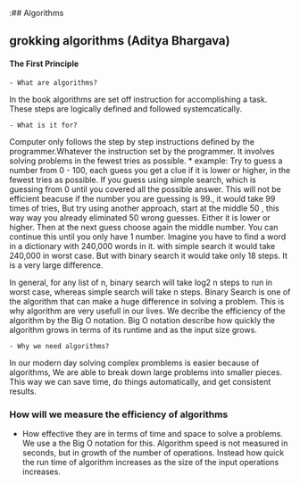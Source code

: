 :## Algorithms
## grokking algorithms (Aditya Bhargava)

#### The First Principle
	- What are algorithms?
In the book algorithms are set off instruction for accomplishing a task. These steps are logically defined and followed systemcatically.
	
	- What is it for?
Computer only follows the step by step instructions defined by the programmer.Whatever the instruction set by the programmer.
It involves solving problems in the fewest tries as possible. 
	* example: Try to guess a number from 0 - 100, each guess you get a clue if it is lower or higher, in the fewest tries as possible. If you guess using simple search, which is guessing from 0 until you covered all the possible answer. This will not be efficient beacuse if the number you are guessing is 99., it would take 99 times of tries,
	But try using another approach, start at the middle 50 , this way way you already eliminated 50 wrong guesses. Either it is lower or higher. Then at the next guess choose again the middle number. You can continue this until you only have 1 number.
	Imagine you have to find a word in a dictionary with 240,000 words in it. with simple search it would take 240,000 in worst case. But with binary search it would take only 18 steps. It is a very large difference.

In general, for any list of n, binary search will take log2 n steps to run in worst case, whereas simple search will take n steps.
	Binary Search is one of the algorithm that can make a huge difference in solving a problem. This is why algorithm are very usefull in our lives. We decribe the efficiency of the algorithm by the Big O notation.
Big O notation describe how quickly the algorithm grows in terms of its runtime and as the input size grows.

	- Why we need algorithms?
In our modern day solving complex promblems is easier because of algorithms, We are able to break down large problems into smaller pieces. This way we can save time, do things automatically, and get consistent results.

### How will we measure the efficiency of algorithms

* How effective they are in terms of time and space to solve a problems. We use a the Big O notation for this.
Algorithm speed is not measured in seconds, but in growth of the number of operations. Instead how quick the run time of algorithm increases as the size of the input operations increases.

